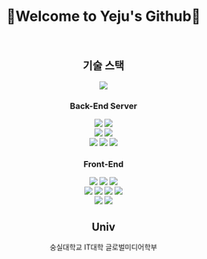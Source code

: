 <div align="center">
    <h1>🙂Welcome to <b>Yeju's Github</b>🙂</h1>

<br>

## **기술 스택**

<img src="https://img.shields.io/badge/github-181717?style=for-the-badge&logo=github&logoColor=white">

### **Back-End Server**

<img src="https://img.shields.io/badge/amazonaws-232F3E?style=for-the-badge&logo=amazonaws&logoColor=white"> <img src="https://img.shields.io/badge/centOS7-4FC08D?style=for-the-badge&logo=centOS&logoColor=black"><br>
<img src="https://img.shields.io/badge/apache-DD0031?style=for-the-badge&logo=apache&logoColor=black"> <img src="https://img.shields.io/badge/tomcat-F8DC75?style=for-the-badge&logo=apachetomcat&logoColor=black"><br>
<img src="https://img.shields.io/badge/java-007396?style=for-the-badge&logo=java&logoColor=white"> <img src="https://img.shields.io/badge/spring-6DB33F?style=for-the-badge&logo=spring&logoColor=white"> <img src="https://img.shields.io/badge/postgreSQL-4479A1?style=for-the-badge&logo=postgreSQL&logoColor=white">

### **Front-End**

<img src="https://img.shields.io/badge/react-61DAFB?style=for-the-badge&logo=react&logoColor=black"> <img src="https://img.shields.io/badge/next.js-FCC624?style=for-the-badge&logo=next.js&logoColor=black"> <img src="https://img.shields.io/badge/typescript-339AF0?style=for-the-badge&logo=typescript&logoColor=white"><br>
<img src="https://img.shields.io/badge/html5-E34F26?style=for-the-badge&logo=html5&logoColor=white"> <img src="https://img.shields.io/badge/scss-1572B6?style=for-the-badge&logo=scss&logoColor=white">
<img src="https://img.shields.io/badge/sass-FF548B?style=for-the-badge&logo=sass&logoColor=white"> <img src="https://img.shields.io/badge/css3-1572B6?style=for-the-badge&logo=css3&logoColor=white"><br>
<img src="https://img.shields.io/badge/javascript-F7DF1E?style=for-the-badge&logo=javascript&logoColor=black"> <img src="https://img.shields.io/badge/jquery-0769AD?style=for-the-badge&logo=jquery&logoColor=white">

## **Univ**

숭실대학교 IT대학 글로벌미디어학부

</div>
